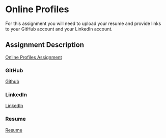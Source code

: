 # Online Profiles
For this assignment you will need to upload your resume and provide links to your GitHub account and your LinkedIn account.

## Assignment Description
[Online Profiles Assignment](https://education.launchcode.org/liftoff/modules/assignments/online-profiles)
 
### GitHub
[Github](https://github.com/gilmarsh)

### LinkedIn
[LinkedIn](https://www.linkedin.com/in/gillian-marsh-266920205/)

### Resume
[Resume](https://drive.google.com/file/d/1qb4GXKyIHtV7UQJUo-WsorFGJF6tOJWu/view?usp=sharing)
